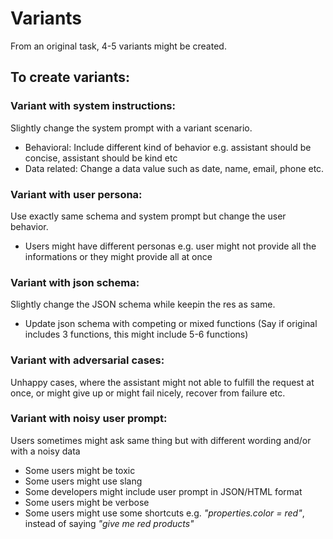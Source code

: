 # Variants

From an original task, 4-5 variants might be created.

## To create variants:

### Variant with system instructions:

Slightly change the system prompt with a variant scenario.

- Behavioral: Include different kind of behavior e.g. assistant should be concise, assistant should be kind etc
- Data related: Change a data value such as date, name, email, phone etc.

### Variant with user persona:

Use exactly same schema and system prompt but change the user behavior.

- Users might have different personas e.g. user might not provide all the informations or they might provide all at once

### Variant with json schema:

Slightly change the JSON schema while keepin the res as same.

- Update json schema with competing or mixed functions (Say if original includes 3 functions, this might include 5-6 functions)

### Variant with adversarial cases:

Unhappy cases, where the assistant might not able to fulfill the request at once, or might give up or might fail nicely, recover from failure etc.

### Variant with noisy user prompt:

Users sometimes might ask same thing but with different wording and/or with a noisy data

- Some users might be toxic
- Some users might use slang
- Some developers might include user prompt in JSON/HTML format
- Some users might be verbose
- Some users might use some shortcuts e.g. _"properties.color = red"_, instead of saying _"give me red products"_